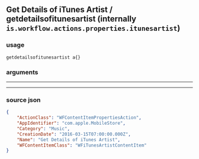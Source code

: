 
## Get Details of iTunes Artist / getdetailsofitunesartist (internally `is.workflow.actions.properties.itunesartist`)



### usage
```
getdetailsofitunesartist a{}
```

### arguments

---



---

### source json

```json
{
	"ActionClass": "WFContentItemPropertiesAction",
	"AppIdentifier": "com.apple.MobileStore",
	"Category": "Music",
	"CreationDate": "2016-03-15T07:00:00.000Z",
	"Name": "Get Details of iTunes Artist",
	"WFContentItemClass": "WFiTunesArtistContentItem"
}
```
